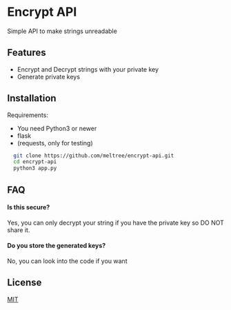 
# Encrypt API
Simple API to make strings unreadable
## Features

- Encrypt and Decrypt strings with your private key
- Generate private keys
## Installation

Requirements:
- You need Python3 or newer
- flask
- (requests, only for testing)

```bash
  git clone https://github.com/meltree/encrypt-api.git
  cd encrypt-api
  python3 app.py
```
## FAQ

#### Is this secure?

Yes, you can only decrypt your string if you have the private key so DO NOT share it.

#### Do you store the generated keys?

No, you can look into the code if you want
## License

[MIT](https://choosealicense.com/licenses/mit/)

